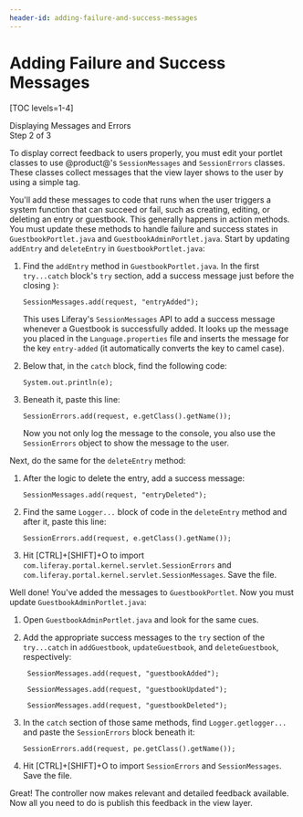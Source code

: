 ```yaml
---
header-id: adding-failure-and-success-messages
---
```


# Adding Failure and Success Messages

[TOC levels=1-4]

<div class="learn-path-step">
    <p>Displaying Messages and Errors<br>Step 2 of 3</p>
</div>

To display correct feedback to users properly, you must edit your portlet 
classes to use @product@'s `SessionMessages` and `SessionErrors` classes. These 
classes collect messages that the view layer shows to the user by using a simple 
tag. 

You'll add these messages to code that runs when the user triggers a system 
function that can succeed or fail, such as creating, editing, or deleting an
entry or guestbook. This generally happens in action methods. You must update 
these methods to handle failure and success states in `GuestbookPortlet.java` 
and `GuestbookAdminPortlet.java`. Start by updating `addEntry` and `deleteEntry` 
in `GuestbookPortlet.java`: 

1.  Find the `addEntry` method in `GuestbookPortlet.java`. In the first
    `try...catch` block's `try` section, add a success message just before the 
    closing `}`: 
    
        SessionMessages.add(request, "entryAdded");

    This uses Liferay's `SessionMessages` API to add a success message whenever
    a Guestbook is successfully added. It looks up the message you placed in
    the `Language.properties` file and inserts the message for the key
    `entry-added` (it automatically converts the key to camel case). 

2.  Below that, in the `catch` block, find the following code:
    
        System.out.println(e);

3.  Beneath it, paste this line:
    
		SessionErrors.add(request, e.getClass().getName());

    Now you not only log the message to the console, you also use the 
    `SessionErrors` object to show the message to the user. 
 
Next, do the same for the `deleteEntry` method: 

1.  After the logic to delete the entry, add a success message:

        SessionMessages.add(request, "entryDeleted");

2.  Find the same `Logger...` block of code in the `deleteEntry` method and
    after it, paste this line: 

		SessionErrors.add(request, e.getClass().getName());

3.  Hit [CTRL]+[SHIFT]+O to import
    `com.liferay.portal.kernel.servlet.SessionErrors` and
    `com.liferay.portal.kernel.servlet.SessionMessages`. Save the file. 

Well done! You've added the messages to `GuestbookPortlet`. Now you must update 
`GuestbookAdminPortlet.java`:

1.  Open `GuestbookAdminPortlet.java` and look for the same cues.

2.  Add the appropriate success messages to the `try` section of the
    `try...catch` in `addGuestbook`, `updateGuestbook`, and `deleteGuestbook`, 
    respectively: 

         SessionMessages.add(request, "guestbookAdded");

         SessionMessages.add(request, "guestbookUpdated");

         SessionMessages.add(request, "guestbookDeleted");

3.  In the `catch` section of those same methods, find `Logger.getlogger...` and 
    paste the `SessionErrors` block beneath it: 

		SessionErrors.add(request, pe.getClass().getName());

4.  Hit [CTRL]+[SHIFT]+O to import `SessionErrors` and `SessionMessages`. Save 
    the file. 

Great! The controller now makes relevant and detailed feedback available. Now 
all you need to do is publish this feedback in the view layer. 
